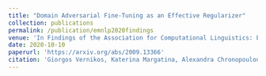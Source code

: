 ```yaml
---
title: "Domain Adversarial Fine-Tuning as an Effective Regularizer"
collection: publications
permalink: /publication/emnlp2020findings
venue: 'In Findings of the Association for Computational Linguistics: EMNLP 2020'
date: 2020-10-10
paperurl: 'https://arxiv.org/abs/2009.13366'
citation: 'Giorgos Vernikos, Katerina Margatina, Alexandra Chronopoulou, Ion Androutsopoulos'
---
```


